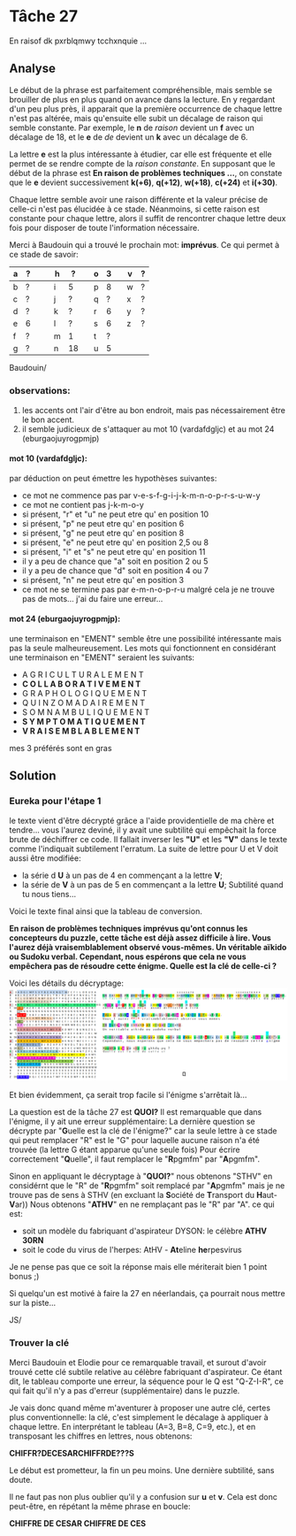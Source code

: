 # Tâche 27

En raisof dk pxrblqmwy tcchxnquie ...

## Analyse

Le début de la phrase est parfaitement compréhensible, mais semble se brouiller de plus en plus quand on avance dans la lecture. En y regardant d'un peu plus près, il apparait que la première occurrence de chaque lettre n'est pas altérée, mais qu'ensuite elle subit un décalage de raison qui semble constante. Par exemple, le **n** de *raison* devient un **f** avec un décalage de 18, et le **e** de *de* devient un **k** avec un décalage de 6.

La lettre **e** est la plus intéressante à étudier, car elle est fréquente et elle permet de se rendre compte de la *raison constante*. En supposant que le début de la phrase est **En raison de problèmes techniques ...**, on constate que le **e** devient successivement **k(+6)**, **q(+12)**, **w(+18)**, **c(+24)** et **i(+30)**.

Chaque lettre semble avoir une raison différente et la valeur précise de celle-ci n'est pas élucidée à ce stade. Néanmoins, si cette raison est constante pour chaque lettre, alors il suffit de rencontrer chaque lettre deux fois pour disposer de toute l'information nécessaire.

Merci à Baudouin qui a trouvé le prochain mot: **imprévus**. Ce qui permet à ce stade de savoir:

| a | ? | | | h | ? | | o | 3 | | v | ? |
| --- | --- | --- | --- | --- | --- | --- | --- | --- | --- | --- | --- |
| b | ? | | | i | 5 | | p | 8 | | w | ? |
| c | ? | | | j | ? | | q | ? | | x | ? |
| d | ? | | | k | ? | | r | 6 | | y | ? |
| e | 6 | | | l | ? | | s | 6 | | z | ? |
| f | ? | | | m | 1 | | t | ? | |   |   |
| g | ? | | | n | 18| | u | 5 | |   |   |


Baudouin/
### observations: 
1. les accents ont l'air d'être au bon endroit, mais pas nécessairement être le bon accent.
2. il semble judicieux de s'attaquer au mot 10 (vardafdgljc) et au mot 24 (eburgaojuyrogpmjp)

#### mot 10 (vardafdgljc):
par déduction on peut émettre les hypothèses suivantes:
* ce mot ne commence pas par v-e-s-f-g-i-j-k-m-n-o-p-r-s-u-w-y
* ce mot ne contient pas j-k-m-o-y
* si présent, "r" et "u" ne peut etre qu' en position 10
* si présent, "p" ne peut etre qu' en position 6
* si présent, "g" ne peut etre qu' en position 8
* si présent, "e" ne peut etre qu' en position 2,5 ou 8
* si présent, "i" et "s" ne peut etre qu' en position 11
* il y a peu de chance que "a" soit en position 2 ou 5
* il y a peu de chance que "d" soit en position 4 ou 7
* si présent, "n" ne peut etre qu' en position 3	
* ce mot ne se termine pas par e-m-n-o-p-r-u
malgré cela je ne trouve pas de mots... j'ai du faire une erreur...
    
#### mot 24 (eburgaojuyrogpmjp):

une terminaison en "EMENT" semble être une possibilité intéressante mais pas la seule malheureusement. Les mots qui fonctionnent en considérant une terminaison en "EMENT" seraient les suivants:

* A	G	R	I	C	U	L	T	U	R	A	L	E	M	E	N	T
* **C	O	L	L	A	B	O	R	A	T	I	V	E	M	E	N	T**
* G	R	A	P	H	O	L	O	G	I	Q	U	E	M	E	N	T
* Q	U	I	N	Z	O	M	A	D	A	I	R	E	M	E	N	T
* S	O	M	N	A	M	B	U	L	I	Q	U	E	M	E	N	T
* **S	Y	M	P	T	O	M	A	T	I	Q	U	E	M	E	N	T**
* **V	R	A	I	S	E	M	B	L	A	B	L	E	M	E	N	T**
      
mes 3 préférés sont en gras


## Solution

### Eureka pour l'étape 1

le texte vient d'être décrypté grâce a l'aide providentielle de ma chère et tendre...
vous l'aurez deviné, il y avait une subtilité qui empêchait la force brute de déchiffrer ce code. Il fallait inverser les **"U"** et les **"V"** dans le texte comme l'indiquait subtilement l'erratum. La suite de lettre pour U et V doit aussi être modifiée: 
* la série d **U** à un pas de 4 en commençant a la lettre **V**; 
* la série de **V** à un pas de 5 en commençant a la lettre **U**;
Subtilité quand tu nous tiens...


Voici le texte final ainsi que la tableau de conversion.

**En raison de problèmes techniques imprévus qu'ont connus les concepteurs du puzzle, cette tâche est déjà assez difficile à lire. Vous l'aurez déjà vraisemblablement observé vous-mêmes.
Un véritable aïkido ou Sudoku verbal. Cependant, nous espérons que cela ne vous empêchera pas de résoudre cette énigme. Quelle est la clé de celle-ci ?**

Voici les détails du décryptage:
![decryptage](27.png)

Et bien évidemment, ça serait trop facile si l'énigme s'arrêtait là...

La question est de la tâche 27 est **QUOI?**
Il est remarquable que dans l'énigme, il y ait une erreur supplémentaire: 
La dernière question se décrypte par "**G**uelle est la clé de l'énigme?" car la seule lettre à ce stade qui peut remplacer "R" est le "G" pour laquelle aucune raison n'a été trouvée (la lettre G étant apparue qu'une seule fois)
Pour écrire correctement "**Q**uelle", il faut remplacer le "**R**pgmfm" par "**A**pgmfm".

Sinon en appliquant le décryptage à "**QUOI?**" nous obtenons "STHV" en considérnt que le "R" de "**R**pgmfm" soit remplacé par "**A**pgmfm" mais je ne trouve pas de sens à STHV (en excluant la **S**ociété de **T**ransport du **H**aut-**V**ar))
Nous obtenons "**ATHV**" en ne remplaçant pas le "R" par "A". ce qui est:
* soit un modèle du fabriquant d'aspirateur DYSON: le célèbre **ATHV 30RN**
* soit le code du virus de l'herpes: AtHV - **At**eline **he**rpesvirus

Je ne pense pas que ce soit la réponse mais elle mériterait bien 1 point bonus ;)

Si quelqu'un est motivé à faire la 27 en néerlandais, ça pourrait nous mettre sur la piste...


JS/
### Trouver la clé

Merci Baudouin et Elodie pour ce remarquable travail, et surout d'avoir trouvé cette clé subtile relative au célèbre fabriquant d'aspirateur. Ce étant dit, le tableau comporte une erreur, la séquence pour le Q est "Q-Z-I-R", ce qui fait qu'il n'y a pas d'erreur (supplémentaire) dans le puzzle.

Je vais donc quand même m'aventurer à proposer une autre clé, certes plus conventionnelle: la clé, c'est simplement le décalage à appliquer à chaque lettre. En interprétant le tableau (A=3, B=8, C=9, etc.), et en transposant les chiffres en lettres, nous obtenons:

**CHIFFR?DECESARCHIFFRDE???S**

Le début est prometteur, la fin un peu moins. Une dernière subtilité, sans doute.

Il ne faut pas non plus oublier qu'il y a confusion sur **u** et **v**. Cela est donc peut-être, en répétant la même phrase en boucle:

**CHIFFRE DE CESAR CHIFFRE DE CES**
